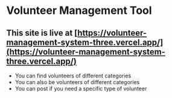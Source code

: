 # Volunteer Management Tool

## This site is live at [https://volunteer-management-system-three.vercel.app/](https://volunteer-management-system-three.vercel.app/)

- You can find volunteers of different categories
- You can also be volunteers of different categories
- You can post if you need a specific type of volunteer
